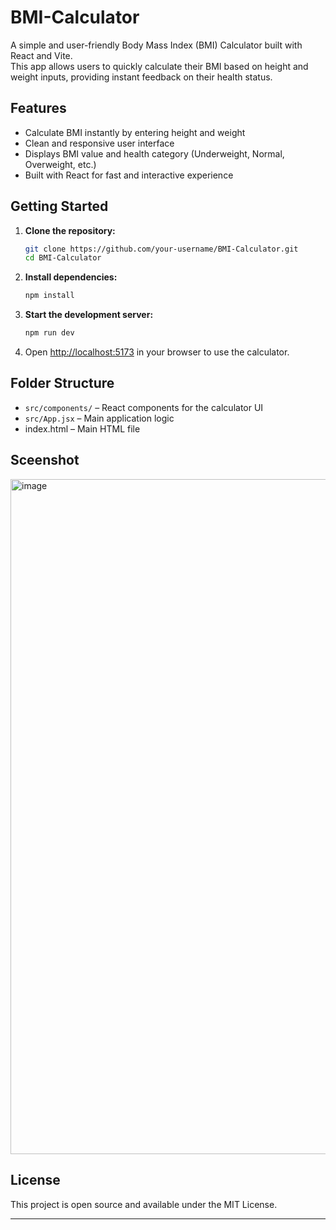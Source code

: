 # BMI-Calculator

A simple and user-friendly Body Mass Index (BMI) Calculator built with React and Vite.  
This app allows users to quickly calculate their BMI based on height and weight inputs, providing instant feedback on their health status.

## Features

- Calculate BMI instantly by entering height and weight
- Clean and responsive user interface
- Displays BMI value and health category (Underweight, Normal, Overweight, etc.)
- Built with React for fast and interactive experience

## Getting Started

1. **Clone the repository:**
   ```bash
   git clone https://github.com/your-username/BMI-Calculator.git
   cd BMI-Calculator
   ```

2. **Install dependencies:**
   ```bash
   npm install
   ```

3. **Start the development server:**
   ```bash
   npm run dev
   ```

4. Open [http://localhost:5173](http://localhost:5173) in your browser to use the calculator.

## Folder Structure

- `src/components/` – React components for the calculator UI
- `src/App.jsx` – Main application logic
- index.html – Main HTML file

## Sceenshot
<img width="1920" height="1080" alt="image" src="https://github.com/user-attachments/assets/d8d8f5b0-c7fa-4bc4-b8f5-7873cccd8ef8" />


## License

This project is open source and available under the MIT License.

---

